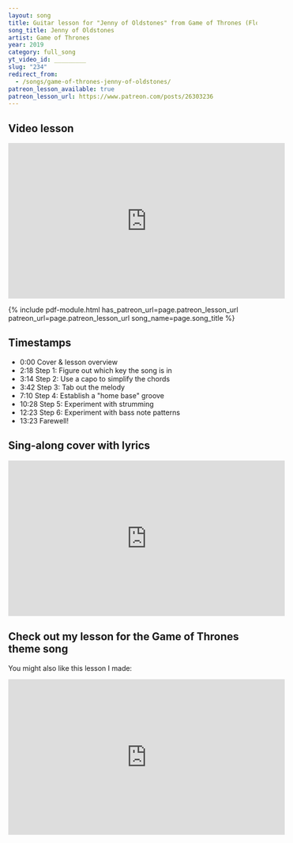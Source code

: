 ```yaml
---
layout: song
title: Guitar lesson for "Jenny of Oldstones" from Game of Thrones (Florence and the Machine)
song_title: Jenny of Oldstones
artist: Game of Thrones
year: 2019
category: full_song
yt_video_id: _________
slug: "234"
redirect_from:
  - /songs/game-of-thrones-jenny-of-oldstones/
patreon_lesson_available: true
patreon_lesson_url: https://www.patreon.com/posts/26303236
---
```


## Video lesson

<iframe width="560" height="315" src="https://www.youtube.com/embed/D91MLr19uRw?showinfo=0" frameborder="0" allowfullscreen></iframe>

{% include pdf-module.html has_patreon_url=page.patreon_lesson_url patreon_url=page.patreon_lesson_url song_name=page.song_title %}

## Timestamps

- 0:00 Cover & lesson overview
- 2:18 Step 1: Figure out which key the song is in
- 3:14 Step 2: Use a capo to simplify the chords
- 3:42 Step 3: Tab out the melody
- 7:10 Step 4: Establish a "home base" groove
- 10:28 Step 5: Experiment with strumming
- 12:23 Step 6: Experiment with bass note patterns
- 13:23 Farewell!

## Sing-along cover with lyrics

<iframe width="560" height="315" src="https://www.youtube.com/embed/HuQWwlOUOPw?showinfo=0" frameborder="0" allowfullscreen></iframe>

<!-- Coming soon! -->







## Check out my lesson for the Game of Thrones theme song

You might also like this lesson I made:

<iframe width="560" height="315" src="https://www.youtube.com/embed/u_1fqr5OCMU?showinfo=0" frameborder="0" allowfullscreen></iframe>
